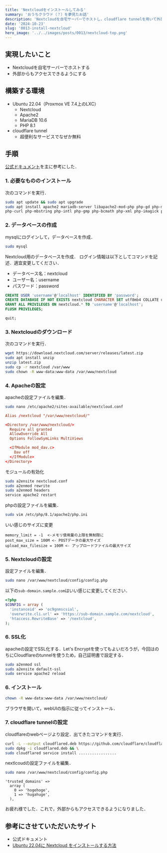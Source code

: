 ```yaml
---
title: 'Nextcloudをインストールしてみる'
summary: 'おうちクラウド（？）を夢見たお話'
description: 'Nextcloudを自宅サーバーでホストし，cloudflare tunnelを用いて外部からもアクセスできるようにする．'
date: '2024-10-23'
slug: '0013-install-nextcloud'
hero_image: '../../images/posts/0013/nextcloud-top.png'
---
```


## 実現したいこと
- Nextcloudを自宅サーバーでホストする
- 外部からもアクセスできるようにする

## 構築する環境
- Ubuntu 22.04（Proxmox VE 7.4上のLXC）
  - Nextcloud
  - Apache2
  - MariaDB 10.6
  - PHP 8.1
- cloudflare tunnel
  - 超便利なサービスでなぜか無料

## 手順
[公式ドキュメント](https://docs.nextcloud.com/server/30/admin_manual/installation/example_ubuntu.html)を主に参考にした．

### 1. 必要なもののインストール
次のコマンドを実行．
```bash
sudo apt update && sudo apt upgrade
sudo apt install apache2 mariadb-server libapache2-mod-php php-gd php-mysql \
php-curl php-mbstring php-intl php-gmp php-bcmath php-xml php-imagick php-zip
```


### 2. データベースの作成
mysqlにログインして，データベースを作成．
```bash
sudo mysql
```

Nextcloud用のデータベースを作成．
ログイン情報は以下としてコマンドを記述．適宜変更してください．
- データベース名：nextcloud
- ユーザー名：username
- パスワード：password

```sql
CREATE USER 'username'@'localhost' IDENTIFIED BY 'password';
CREATE DATABASE IF NOT EXISTS nextcloud CHARACTER SET utf8mb4 COLLATE utf8mb4_general_ci;
GRANT ALL PRIVILEGES ON nextcloud.* TO 'username'@'localhost';
FLUSH PRIVILEGES;

quit;
```


### 3. Nextcloudのダウンロード
次のコマンドを実行．
```bash
wget https://download.nextcloud.com/server/releases/latest.zip
sudo apt install unzip
unzip latest.zip
sudo cp -r nextcloud /var/www
sudo chown -R www-data:www-data /var/www/nextcloud
```

### 4. Apacheの設定
apacheの設定ファイルを編集．
```bash
sudo nano /etc/apache2/sites-available/nextcloud.conf
```

```nextcloud.conf
Alias /nextcloud "/var/www/nextcloud/"

<Directory /var/www/nextcloud/>
  Require all granted
  AllowOverride All
  Options FollowSymLinks MultiViews

  <IfModule mod_dav.c>
    Dav off
  </IfModule>
</Directory>
```

モジュールの有効化
```bash
sudo a2ensite nextcloud.conf
sudo a2enmod rewrite
sudo a2enmod headers
service apache2 restart
```

phpの設定ファイルを編集．
```bash
sudo vim /etc/php/8.1/apache2/php.ini
```

いい感じのサイズに変更
```
memory_limit = -1  <-メモリ使用量の上限を無制限に
post_max_size = 100M <- POSTデータの最大サイズ
upload_max_filesize = 100M <- アップロードファイルの最大サイズ
```



### 5. Nextcloudの設定
設定ファイルを編集．
```bash
sudo nano /var/www/nextcloud/config/config.php
```
以下の`sub-domain.sample.com`はいい感じに変更してください．
```php
<?php
$CONFIG = array (
  'instanceid' => 'oc9gnmscsial',
  'overwrite.cli.url' => 'https://sub-domain.sample.com/nextcloud',
  'htaccess.RewriteBase' => '/nextcloud',
);
```

### 6. SSL化
apacheの設定でSSL化する．Let's Encryptを使ってもよいだろうが，今回はのちにCloudflareのtunnelを使うため，自己証明書で設定する．
```bash
sudo a2enmod ssl
sudo a2ensite default-ssl
sudo service apache2 reload
```

### 6. インストール
```bash
chown -R www-data:www-data /var/www/nextcloud/
```
ブラウザを開いて，webUIの指示に従ってインストール．


### 7. cloudflare tunnelの設定
cloudflareのwebページより設定．出てきたコマンドを実行．

```bash
curl -L --output cloudflared.deb https://github.com/cloudflare/cloudflared/releases/latest/download/cloudflared-linux-amd64.deb && \
sudo dpkg -i cloudflared.deb && \
sudo cloudflared service install .................
```

nextlcoudの設定ファイルを編集．
```bash
sudo nano /var/www/nextcloud/config/config.php
```

```config.php
'trusted_domains' =>
  array (
    0 => 'hogehoge',
    1 => 'hugahuge',
  ),
```


お疲れ様でした．これで，外部からもアクセスできるようになりました．


## 参考にさせていただいたサイト
- 公式ドキュメント
- [Ubuntu 22.04に Nextcloud をインストールする方法](https://memorandum.cloud/2023/01/23/1858/)